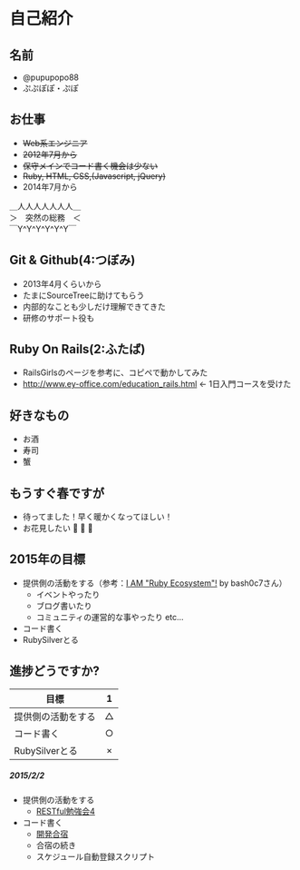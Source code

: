 # 自己紹介

## 名前
 * @pupupopo88
 * ぷぷぽぽ・ぷぽ

## お仕事
 * ~~Web系エンジニア~~
 * ~~2012年7月から~~
 * ~~保守メインでコード書く機会は少ない~~
 * ~~Ruby, HTML, CSS,(Javascript, jQuery)~~
 * 2014年7月から

 ＿人人人人人人人＿  
 ＞　突然の総務　＜  
 ￣Y^Y^Y^Y^Y^Y￣  

## Git & Github(4:つぼみ)
 * 2013年4月くらいから
 * たまにSourceTreeに助けてもらう
 * 内部的なことも少しだけ理解できてきた
 * 研修のサポート役も

## Ruby On Rails(2:ふたば)
 * RailsGirlsのページを参考に、コピペで動かしてみた
 * http://www.ey-office.com/education_rails.html ← 1日入門コースを受けた

## 好きなもの
 * お酒
 * 寿司
 * 蟹

## もうすぐ春ですが
 * 待ってました！早く暖かくなってほしい！
 * お花見したい :beer: :beers: :dango:

## 2015年の目標
 * 提供側の活動をする（参考：[I AM "Ruby Ecosystem"!](https://speakerdeck.com/bash0c7/i-am-ruby-ecosystem) by bash0c7さん）
    * イベントやったり
    * ブログ書いたり
    * コミュニティの運営的な事やったり etc...
 * コード書く
 * RubySilverとる

## 進捗どうですか?

|          目標          | 1 |
| --------------------- |:---:|
| 提供側の活動をする | △ |
| コード書く | ○ |
| RubySilverとる | × |

##### 2015/2/2
* 提供側の活動をする
  * [RESTful勉強会4](http://rubychildren.doorkeeper.jp/events/20247)
* コード書く
  * [開発合宿](http://pupupopo88.hatenablog.com/entry/2015/01/23/081456)
  * 合宿の続き
  * スケジュール自動登録スクリプト
